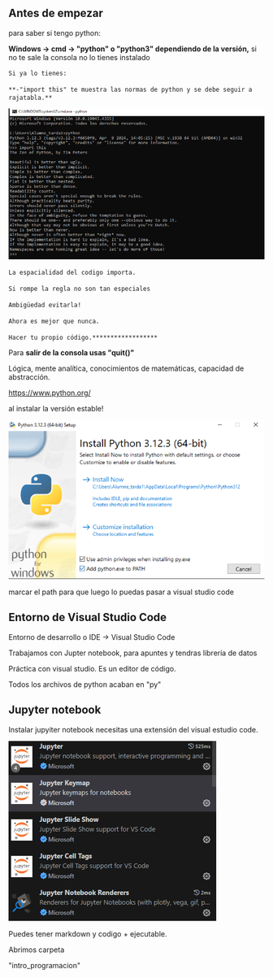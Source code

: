 ## Antes de empezar

para saber si tengo python:

**Windows -> cmd -> "python" o "python3" dependiendo de la versión,** si no te sale la consola no lo tienes instalado

    Si ya lo tienes:

    **-"import this" te muestra las normas de python y se debe seguir a rajatabla.**

![1715965386357](image/170524_Python/1715965386357.png)

    La espacialidad del codigo importa.

    Si rompe la regla no son tan especiales

    Ambigüedad evitarla!

    Ahora es mejor que nunca.

    Hacer tu propio código.******************

Para **salir de la consola usas "quit()"**

Lógica, mente analítica, conocimientos de matemáticas, capacidad de abstracción.

https://www.python.org/

al instalar la versión estable!

![1715965052372](image/170524_Python/1715965052372.png)

marcar el path para que luego lo puedas pasar a visual studio code

## Entorno de Visual Studio Code

Entorno de desarrollo o IDE -> Visual Studio Code

Trabajamos con Jupter notebook, para apuntes y tendras librería de datos

Práctica con visual studio. Es un editor de código.

Todos los archivos de python acaban en "py"

## Jupyter notebook

Instalar jupyiter notebook necesitas una extensión del visual estudio code.

![1715965703013](image/170524_Python/1715965703013.png)

Puedes tener markdown y codigo + ejecutable.

Abrimos carpeta

 "intro_programacion"
